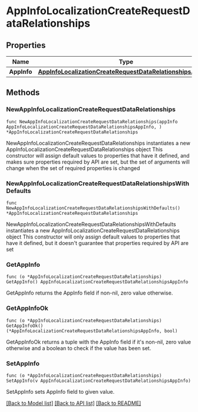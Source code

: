 # AppInfoLocalizationCreateRequestDataRelationships

## Properties

Name | Type | Description | Notes
------------ | ------------- | ------------- | -------------
**AppInfo** | [**AppInfoLocalizationCreateRequestDataRelationshipsAppInfo**](AppInfoLocalizationCreateRequestDataRelationshipsAppInfo.md) |  | 

## Methods

### NewAppInfoLocalizationCreateRequestDataRelationships

`func NewAppInfoLocalizationCreateRequestDataRelationships(appInfo AppInfoLocalizationCreateRequestDataRelationshipsAppInfo, ) *AppInfoLocalizationCreateRequestDataRelationships`

NewAppInfoLocalizationCreateRequestDataRelationships instantiates a new AppInfoLocalizationCreateRequestDataRelationships object
This constructor will assign default values to properties that have it defined,
and makes sure properties required by API are set, but the set of arguments
will change when the set of required properties is changed

### NewAppInfoLocalizationCreateRequestDataRelationshipsWithDefaults

`func NewAppInfoLocalizationCreateRequestDataRelationshipsWithDefaults() *AppInfoLocalizationCreateRequestDataRelationships`

NewAppInfoLocalizationCreateRequestDataRelationshipsWithDefaults instantiates a new AppInfoLocalizationCreateRequestDataRelationships object
This constructor will only assign default values to properties that have it defined,
but it doesn't guarantee that properties required by API are set

### GetAppInfo

`func (o *AppInfoLocalizationCreateRequestDataRelationships) GetAppInfo() AppInfoLocalizationCreateRequestDataRelationshipsAppInfo`

GetAppInfo returns the AppInfo field if non-nil, zero value otherwise.

### GetAppInfoOk

`func (o *AppInfoLocalizationCreateRequestDataRelationships) GetAppInfoOk() (*AppInfoLocalizationCreateRequestDataRelationshipsAppInfo, bool)`

GetAppInfoOk returns a tuple with the AppInfo field if it's non-nil, zero value otherwise
and a boolean to check if the value has been set.

### SetAppInfo

`func (o *AppInfoLocalizationCreateRequestDataRelationships) SetAppInfo(v AppInfoLocalizationCreateRequestDataRelationshipsAppInfo)`

SetAppInfo sets AppInfo field to given value.



[[Back to Model list]](../README.md#documentation-for-models) [[Back to API list]](../README.md#documentation-for-api-endpoints) [[Back to README]](../README.md)


